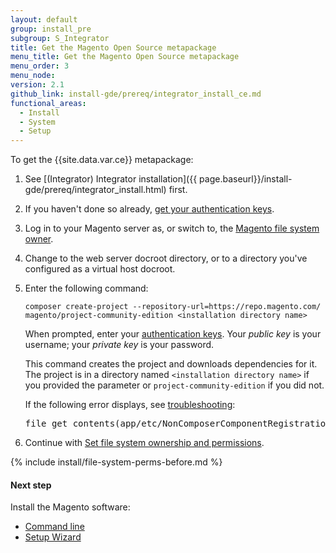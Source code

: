 ```yaml
---
layout: default
group: install_pre
subgroup: S_Integrator
title: Get the Magento Open Source metapackage
menu_title: Get the Magento Open Source metapackage
menu_order: 3
menu_node:
version: 2.1
github_link: install-gde/prereq/integrator_install_ce.md
functional_areas:
  - Install
  - System
  - Setup
---
```


To get the {{site.data.var.ce}} metapackage:

1.	See [(Integrator) Integrator installation]({{ page.baseurl}}/install-gde/prereq/integrator_install.html) first.
1.	If you haven't done so already, <a href="{{page.baseurl}}/install-gde/prereq/connect-auth.html">get your authentication keys</a>.
1.	Log in to your Magento server as, or switch to, the <a href="{{page.baseurl}}/install-gde/prereq/file-sys-perms-over.html">Magento file system owner</a>.
2.	Change to the web server docroot directory, or to a directory you've configured as a virtual host docroot.
3.	Enter the following command:

		composer create-project --repository-url=https://repo.magento.com/ magento/project-community-edition <installation directory name>

	When prompted, enter your <a href="{{page.baseurl}}/install-gde/prereq/connect-auth.html">authentication keys</a>. Your *public key* is your username; your *private key* is your password.

	This command creates the project and downloads dependencies for it. The project is in a directory named `<installation directory name>` if you provided the parameter or `project-community-edition` if you did not.

	<div class="bs-callout bs-callout-info" id="info">
  		<p>If the following error displays, see <a href="{{page.baseurl}}/install-gde/trouble/tshoot_composer-fail.html">troubleshooting</a>:</p>
  		<pre>file_get_contents(app/etc/NonComposerComponentRegistration.php): failed to open stream: No such file or directory</pre>
	</div>

4.	Continue with <a href="#perms-over">Set file system ownership and permissions</a>.


{% include install/file-system-perms-before.md %}

#### Next step
Install the Magento software:

*	<a href="{{page.baseurl}}/install-gde/install/cli/install-cli.html">Command line</a>
*	<a href="{{page.baseurl}}/install-gde/install/web/install-web.html">Setup Wizard</a>
